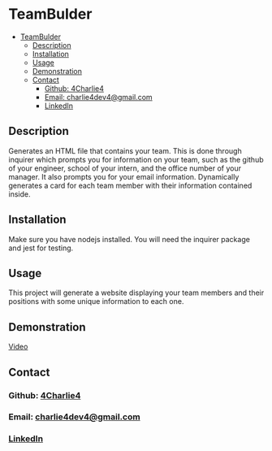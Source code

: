 # TeamBulder
- [TeamBulder](#teambulder)
  - [Description](#description)
  - [Installation](#installation)
  - [Usage](#usage)
  - [Demonstration](#demonstration)
  - [Contact](#contact)
    - [Github: 4Charlie4](#github-4charlie4)
    - [Email: charlie4dev4@gmail.com](#email-charlie4dev4gmailcom)
    - [LinkedIn](#linkedin)

## Description
Generates an HTML file that contains your team. This is done through inquirer which prompts you for information on your team, such as the github of your engineer, school of your intern, and the office number of your manager. It also prompts you for your email information. Dynamically generates a card for each team member with their information contained inside.

## Installation
Make sure you have nodejs installed. You will need the inquirer package and jest for testing.

## Usage
This project will generate a website displaying your team members and their positions with some unique information to each one. 

## Demonstration
[Video](https://watch.screencastify.com/v/b7kN6R0gNFfcMwJ1PP3p)

## Contact

### Github: [4Charlie4](https://github.com/4Charlie4)
### Email: charlie4dev4@gmail.com
### [LinkedIn](https://www.linkedin.com/in/charliedev4/)